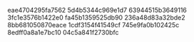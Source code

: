 eae4704295fa7562
5d4b5344c969e1d7
63944515b3649116
3fc1e3576b1422e0
fa45b1359525db90
236a48d83a32bde2
8bb681050870eace
1cdf3154f41549cf
745e9fa0b102425c
8edff0a8a1e7bc10
04c5a841f2730bfc
